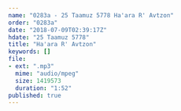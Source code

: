 ```yaml
---
name: "0283a - 25 Taamuz 5778 Ha'ara R' Avtzon"
order: "0283a"
date: "2018-07-09T02:39:17Z"
hdate: "25 Taamuz 5778"
title: "Ha'ara R' Avtzon"
keywords: []
file:
- ext: ".mp3"
  mime: "audio/mpeg"
  size: 1419573
  duration: "1:52"
published: true
---
```


